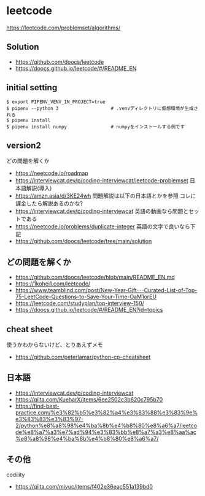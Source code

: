 # leetcode
https://leetcode.com/problemset/algorithms/

## Solution
- https://github.com/doocs/leetcode
- https://doocs.github.io/leetcode/#/README_EN

## initial setting
```
$ export PIPENV_VENV_IN_PROJECT=true
$ pipenv --python 3                   # .venvディレクトリに仮想環境が生成される
$ pipenv install
$ pipenv install numpy                # numpyをインストールする例です
```

## version2
どの問題を解くか
- https://neetcode.io/roadmap
- https://interviewcat.dev/p/coding-interviewcat/leetcode-problemset
日本語解説(導入)
- https://amzn.asia/d/3KE24wh
問題解説は以下の日本語とかを参照
  コレに課金したら解説あるのかな?
- https://interviewcat.dev/p/coding-interviewcat
  英語の動画なら問題とセットである
- https://neetcode.io/problems/duplicate-integer
  英語の文字で良いなら下記
- https://github.com/doocs/leetcode/tree/main/solution


## どの問題を解くか
- https://github.com/doocs/leetcode/blob/main/README_EN.md
- https://1kohei1.com/leetcode/
- https://www.teamblind.com/post/New-Year-Gift---Curated-List-of-Top-75-LeetCode-Questions-to-Save-Your-Time-OaM1orEU
- https://leetcode.com/studyplan/top-interview-150/
- https://doocs.github.io/leetcode/#/README_EN?id=topics


## cheat sheet
使うかわからないけど、とりあえずメモ
- https://github.com/peterlamar/python-cp-cheatsheet


## 日本語
- https://interviewcat.dev/p/coding-interviewcat
- https://qiita.com/KueharX/items/6ee2502c3b620c795b70
- https://find-best-practice.com/%e3%82%b5%e3%82%a4%e3%83%88%e3%83%9e%e3%83%83%e3%83%97-2/python%e8%a8%98%e4%ba%8b%e4%b8%80%e8%a6%a7/leetcode%e8%a7%a3%e7%ad%94%e3%83%bb%e8%a7%a3%e8%aa%ac%e8%a8%98%e4%ba%8b%e4%b8%80%e8%a6%a7/


## その他
codility
- https://qiita.com/miyuc/items/f402e36eac551a139bd0


